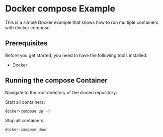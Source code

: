 # Docker compose Example

This is a simple Docker example that shows how to run multiple containers with docker compose.

## Prerequisites

Before you get started, you need to have the following tools installed:

- Docker

## Running the compose Container

Navigate to the root directory of the cloned repository:

Start all containers:

```bash
docker-compose up -d
```

Stop all containers:

```bash
docker-compose down
```
